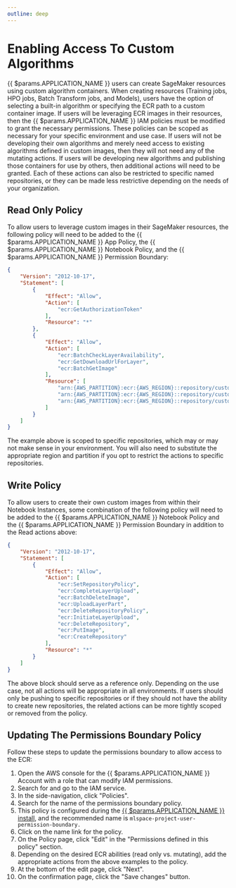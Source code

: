 ```yaml
---
outline: deep
---
```


# Enabling Access To Custom Algorithms

{{ $params.APPLICATION_NAME }} users can create SageMaker resources using custom algorithm containers. When creating resources (Training jobs, HPO jobs, Batch Transform jobs, and Models), users have the option of selecting a built-in algorithm or specifying the ECR path to a custom container image. If users will be leveraging ECR images in their resources, then the {{ $params.APPLICATION_NAME }} IAM policies must be modified to grant the necessary permissions. These policies can be scoped as necessary for your specific environment and use case. If users will not be developing their own algorithms and merely need access to existing algorithms defined in custom images, then they will not need any of the mutating actions. If users will be developing new algorithms and publishing those containers for use by others, then additional actions will need to be granted. Each of these actions can also be restricted to specific named repositories, or they can be made less restrictive depending on the needs of your organization.

## Read Only Policy

To allow users to leverage custom images in their SageMaker resources, the following policy will need to be added to the {{ $params.APPLICATION_NAME }} App Policy, the {{ $params.APPLICATION_NAME }} Notebook Policy, and the {{ $params.APPLICATION_NAME }} Permission Boundary:

```json
{
    "Version": "2012-10-17",
    "Statement": [
        {
            "Effect": "Allow",
            "Action": [
                "ecr:GetAuthorizationToken"
            ],
            "Resource": "*"
        },
        {
            "Effect": "Allow",
            "Action": [
                "ecr:BatchCheckLayerAvailability",
                "ecr:GetDownloadUrlForLayer",
                "ecr:BatchGetImage"
            ],
            "Resource": [
                "arn:{AWS_PARTITION}:ecr:{AWS_REGION}::repository/custom-repo1",
                "arn:{AWS_PARTITION}:ecr:{AWS_REGION}::repository/custom-repo2",
                "arn:{AWS_PARTITION}:ecr:{AWS_REGION}::repository/custom-repo3"
            ]
        }
    ]
}
```

The example above is scoped to specific repositories, which may or may not make sense in your environment. You will also need to substitute the appropriate region and partition if you opt to restrict the actions to specific repositories.

## Write Policy

To allow users to create their own custom images from within their Notebook Instances, some combination of the following policy will need to be added to the {{ $params.APPLICATION_NAME }} Notebook Policy and the {{ $params.APPLICATION_NAME }} Permission Boundary in addition to the Read actions above:

```json
{
    "Version": "2012-10-17",
    "Statement": [
        {
            "Effect": "Allow",
            "Action": [
                "ecr:SetRepositoryPolicy",
                "ecr:CompleteLayerUpload",
                "ecr:BatchDeleteImage",
                "ecr:UploadLayerPart",
                "ecr:DeleteRepositoryPolicy",
                "ecr:InitiateLayerUpload",
                "ecr:DeleteRepository",
                "ecr:PutImage",
                "ecr:CreateRepository"
            ],
            "Resource": "*"
        }
    ]
}
```

The above block should serve as a reference only. Depending on the use case, not all actions will be appropriate in all environments. If users should only be pushing to specific repositories or if they should not have the ability to create new repositories, the related actions can be more tightly scoped or removed from the policy.

## Updating The Permissions Boundary Policy

Follow these steps to update the permissions boundary to allow access to the ECR:
1. Open the AWS console for the {{ $params.APPLICATION_NAME }} Account with a role that can modify IAM permissions.
2. Search for and go to the IAM service.
3. In the side-navigation, click "Policies".
4. Search for the name of the permissions boundary policy.
5. This policy is configured during the [{{ $params.APPLICATION_NAME }} install](./install.md#default-app-policy-and-role), and the recommended name is `mlspace-project-user-permission-boundary.`
6. Click on the name link for the policy.
7. On the Policy page, click "Edit" in the "Permissions defined in this policy" section.
8. Depending on the desired ECR abilities (read only vs. mutating), add the appropriate actions from the above examples to the policy.
9. At the bottom of the edit page, click "Next".
10. On the confirmation page, click the "Save changes" button.